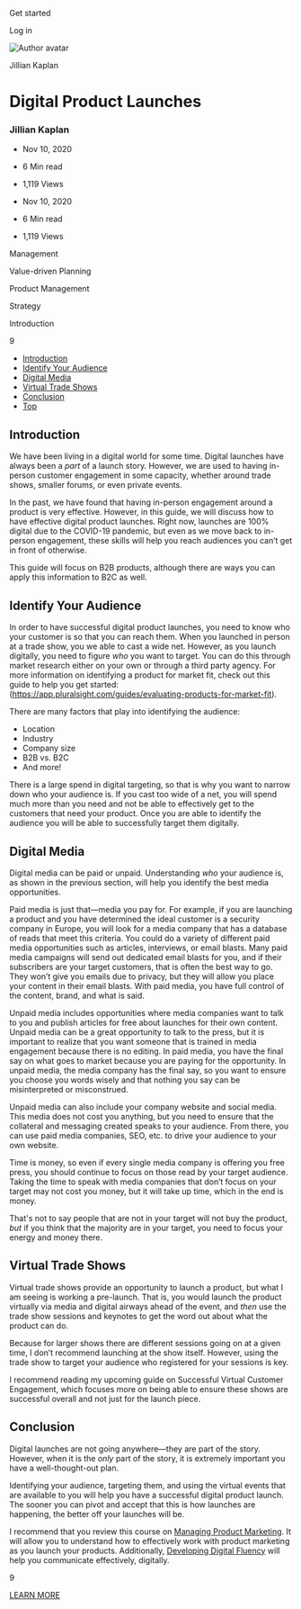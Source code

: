 <span data-css-15b13by="" aria-hidden="false">Get started</span>

<span data-css-15b13by="" aria-hidden="false">Log in</span>

<img src="../../pluralsight.imgix.net/author/lg/99a500ba-46c4-476e-a0f9-0db012125da9.jpg" alt="Author avatar" class="jsx-3841407315" />

Jillian Kaplan

Digital Product Launches
========================

### Jillian Kaplan

-   Nov 10, 2020
-   6 Min read
-   1,119 Views

-   Nov 10, 2020
-   <span class="jsx-3759398792" itemprop="timeRequired">6 Min</span> read
-   1,119 Views

<span class="jsx-3759398792"></span>

<span data-css-1997kh1="">Management</span>

<span class="jsx-3759398792"></span>

<span data-css-1997kh1="">Value-driven Planning</span>

<span class="jsx-3759398792"></span>

<span data-css-1997kh1="">Product Management</span>

<span class="jsx-3759398792"></span>

<span data-css-1997kh1="">Strategy</span>

Introduction

9

-   <a href="#module-introduction" class="menu-link">Introduction</a>
-   <a href="#module-identifyyouraudience" class="menu-link">Identify Your Audience</a>
-   <a href="#module-digitalmedia" class="menu-link">Digital Media</a>
-   <a href="#module-virtualtradeshows" class="menu-link">Virtual Trade Shows</a>
-   <a href="#module-conclusion" class="menu-link">Conclusion</a>
-   <a href="#top" class="menu-link">Top</a>

Introduction
------------

We have been living in a digital world for some time. Digital launches have always been a *part* of a launch story. However, we are used to having in-person customer engagement in some capacity, whether around trade shows, smaller forums, or even private events.

In the past, we have found that having in-person engagement around a product is very effective. However, in this guide, we will discuss how to have effective digital product launches. Right now, launches are 100% digital due to the COVID-19 pandemic, but even as we move back to in-person engagement, these skills will help you reach audiences you can’t get in front of otherwise.

This guide will focus on B2B products, although there are ways you can apply this information to B2C as well.

Identify Your Audience
----------------------

In order to have successful digital product launches, you need to know who your customer is so that you can reach them. When you launched in person at a trade show, you we able to cast a wide net. However, as you launch digitally, you need to figure *who* you want to target. You can do this through market research either on your own or through a third party agency. For more information on identifying a product for market fit, check out this guide to help you get started: (<https://app.pluralsight.com/guides/evaluating-products-for-market-fit>).

There are many factors that play into identifying the audience:

-   Location
-   Industry
-   Company size
-   B2B vs. B2C
-   And more!

There is a large spend in digital targeting, so that is why you want to narrow down who your audience is. If you cast too wide of a net, you will spend much more than you need and not be able to effectively get to the customers that need your product. Once you are able to identify the audience you will be able to successfully target them digitally.

Digital Media
-------------

Digital media can be paid or unpaid. Understanding *who* your audience is, as shown in the previous section, will help you identify the best media opportunities.

Paid media is just that—media you pay for. For example, if you are launching a product and you have determined the ideal customer is a security company in Europe, you will look for a media company that has a database of reads that meet this criteria. You could do a variety of different paid media opportunities such as articles, interviews, or email blasts. Many paid media campaigns will send out dedicated email blasts for you, and if their subscribers are your target customers, that is often the best way to go. They won’t give you emails due to privacy, but they will allow you place your content in their email blasts. With paid media, you have full control of the content, brand, and what is said.

Unpaid media includes opportunities where media companies want to talk to you and publish articles for free about launches for their own content. Unpaid media can be a great opportunity to talk to the press, but it is important to realize that you want someone that is trained in media engagement because there is no editing. In paid media, you have the final say on what goes to market because you are paying for the opportunity. In unpaid media, the media company has the final say, so you want to ensure you choose you words wisely and that nothing you say can be misinterpreted or misconstrued.

Unpaid media can also include your company website and social media. This media does not cost you anything, but you need to ensure that the collateral and messaging created speaks to your audience. From there, you can use paid media companies, SEO, etc. to drive your audience to your own website.

Time is money, so even if every single media company is offering you free press, you should continue to focus on those read by your target audience. Taking the time to speak with media companies that don’t focus on your target may not cost you money, but it will take up time, which in the end is money.

That's not to say people that are not in your target will not buy the product, *but* if you think that the majority are in your target, you need to focus your energy and money there.

Virtual Trade Shows
-------------------

Virtual trade shows provide an opportunity to launch a product, but what I am seeing is working a pre-launch. That is, you would launch the product virtually via media and digital airways ahead of the event, and *then* use the trade show sessions and keynotes to get the word out about what the product can do.

Because for larger shows there are different sessions going on at a given time, I don’t recommend launching at the show itself. However, using the trade show to target your audience who registered for your sessions is key.

I recommend reading my upcoming guide on Successful Virtual Customer Engagement, which focuses more on being able to ensure these shows are successful overall and not just for the launch piece.

Conclusion
----------

Digital launches are not going anywhere—they are part of the story. However, when it is the *only* part of the story, it is extremely important you have a well-thought-out plan.

Identifying your audience, targeting them, and using the virtual events that are available to you will help you have a successful digital product launch. The sooner you can pivot and accept that this is how launches are happening, the better off your launches will be.

I recommend that you review this course on [Managing Product Marketing](https://app.pluralsight.com/library/courses/managing-product-marketing/table-of-contents). It will allow you to understand how to effectively work with product marketing as you launch your products. Additionally, [Developing Digital Fluency](https://www.pluralsight.com/courses/developing-digital-fluency) will help you communicate effectively, digitally.

9

[<span data-css-15b13by="" aria-hidden="false">LEARN MORE</span>](https://www.pluralsight.com/product/paths)
